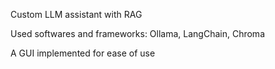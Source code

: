 Custom LLM assistant with RAG

Used softwares and frameworks: Ollama, LangChain, Chroma

A GUI implemented for ease of use
